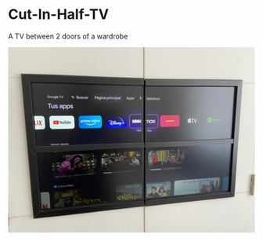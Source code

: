 # Cut-In-Half-TV
A TV between 2 doors of a wardrobe

![alt text](https://raw.githubusercontent.com/cvasquez-github/Cut-In-Half-TV/main/EA3F3C74-3EFB-40E2-BF9B-A3514AF4F3A4.jpeg)
